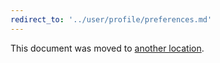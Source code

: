 ```yaml
---
redirect_to: '../user/profile/preferences.md'
---
```


This document was moved to [another location](../user/profile/preferences.md).
